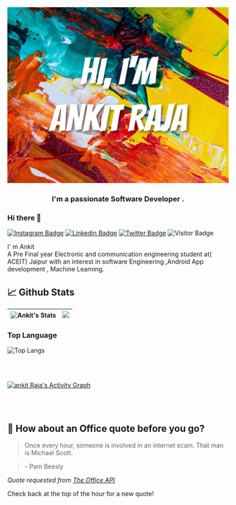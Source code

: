 <img src ="https://github.com/ankitraja786/image/blob/main/WhatsApp%20Image%202021-06-01%20at%209.10.48%20AM.jpeg" width="950" height="400">
<h3 align="center">I'm a passionate Software Developer .</h3>


### Hi there 👋


[![Instagram Badge](https://img.shields.io/badge/-ankitraja786-blueviolet?style=plastic-square&logo=instagram&logoColor=white&link=https://www.instagram.com/ankitrajput_._/)](https://www.instagram.com/ankitrajput_._/)
[![Linkedin Badge](https://img.shields.io/badge/-ankitraja786-blue?style=plastic-square&logo=Linkedin&logoColor=white&link=https://https://www.linkedin.com/in/ankit-raja-42517a193/)](https://www.linkedin.com/in/ankit-raja-42517a193//)
[![Twitter Badge](https://img.shields.io/badge/-ankitraja786-blue?style=plastic-square&logo=twitter&logoColor=white&link=https://www.twitter.com/codingpotter)](https://www.twitter.com)
![Visitor Badge](https://visitor-badge.laobi.icu/badge?page_id=ankitraja786)

I' m Ankit  
A  Pre Final year Electronic and communication engineering student at( ACEIT) Jaipur with an interest in software Engineering ,Android App development , Machine Learning.

## &#x1f4c8; Github Stats

![Ankit's Stats](https://github-readme-stats.vercel.app/api?username=ankitraja786&count_private=true&show_icons=true&theme=radical)|<img src="https://github-readme-streak-stats.herokuapp.com/?user=ankitraja786&theme=radical"/>|
|---|---|


### Top Language

![Top Langs](https://github-readme-stats.vercel.app/api/top-langs/?username=ANKITRAJA786&show_icons=true&theme=radical)

<br/>
<br/>

<a href="https://github.com/ankitraja786/github-readme-activity-graph"><img alt="ankit Raja's Activity Graph" src="https://activity-graph.herokuapp.com/graph?username=ankitraja786&bg_color=0D1117&color=5BCDEC&line=5BCDEC&point=FFFFFF&hide_border=true" /></a>

<br/>
<br/>


## 📣 How about an Office quote before you go?

> Once every hour, someone is involved in an internet scam. That man is Michael Scott.

>
> <p>- Pam Beesly</p>

_Quote requested from [The Office API](https://www.officeapi.dev/)_

Check back at the top of the hour for a new quote!
